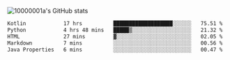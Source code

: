 ![10000001a's GitHub stats](https://github-readme-stats.vercel.app/api?username=10000001a&show_icons=true&theme=onedark&count_private=true)

<!-- [![Top Langs](https://github-readme-stats.vercel.app/api/top-langs/?username=10000001a&layout=compact&theme=onedark&langs_count=5)](https://github.com/anuraghazra/github-readme-stats) -->
<!--
**10000001a/10000001a** is a ✨ _special_ ✨ repository because its `README.md` (this file) appears on your GitHub profile.

Here are some ideas to get you started:

- 🔭 I’m currently working on ...
- 🌱 I’m currently learning ...
- 👯 I’m looking to collaborate on ...
- 🤔 I’m looking for help with ...
- 💬 Ask me about ...
- 📫 How to reach me: ...
- 😄 Pronouns: ...
- ⚡ Fun fact: ...
-->

<!--START_SECTION:waka-->

```txt
Kotlin            17 hrs          ███████████████████░░░░░░   75.51 %
Python            4 hrs 48 mins   █████▒░░░░░░░░░░░░░░░░░░░   21.32 %
HTML              27 mins         ▓░░░░░░░░░░░░░░░░░░░░░░░░   02.05 %
Markdown          7 mins          ░░░░░░░░░░░░░░░░░░░░░░░░░   00.56 %
Java Properties   6 mins          ░░░░░░░░░░░░░░░░░░░░░░░░░   00.47 %
```

<!--END_SECTION:waka-->
